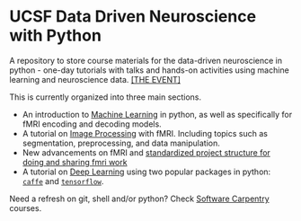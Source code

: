 # UCSF Data Driven Neuroscience with Python
A repository to store course materials for the data-driven neuroscience in python - one-day tutorials with talks and hands-on activities using machine learning and neuroscience data. [[THE EVENT]](http://grinberglab.ucsf.edu/python)

This is currently organized into three main sections.

* An introduction to [Machine Learning](machine_learning/) in python, as well as specifically for fMRI encoding and decoding models.
* A tutorial on [Image Processing](image_processing/) with fMRI. Including topics such as segmentation, preprocessing, and data manipulation.
* New advancements on fMRI and [standardized project structure for doing and sharing fmri work](https://github.com/fatmai/cookiecutter-fmri)
* A tutorial on [Deep Learning](deep_learning/) using two popular packages in python: [`caffe`](deep_learning/caffe) and [`tensorflow`](deep_learning/tensorflow).

Need a refresh on git, shell and/or python? Check [Software Carpentry](https://software-carpentry.org/) courses.
